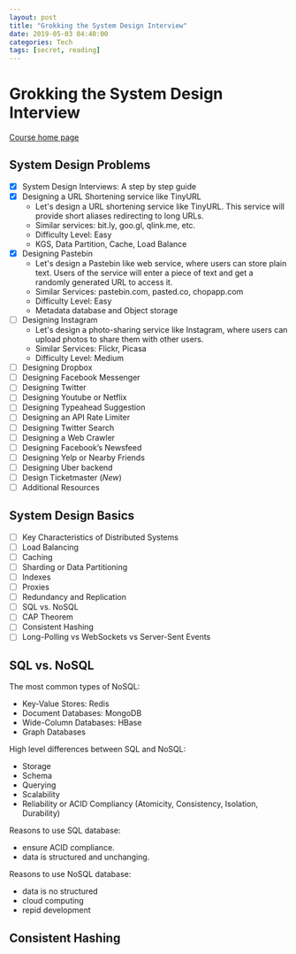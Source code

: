 ```yaml
---
layout: post
title: "Grokking the System Design Interview"
date: 2019-05-03 04:40:00
categories: Tech
tags: [secret, reading]
---
```


# Grokking the System Design Interview

[Course home page](https://www.educative.io/collection/5668639101419520/5649050225344512)

## System Design Problems
  - [x] System Design Interviews: A step by step guide
  - [x] Designing a URL Shortening service like TinyURL
    - Let's design a URL shortening service like TinyURL. This service will provide short aliases redirecting to long URLs.
    - Similar services: bit.ly, goo.gl, qlink.me, etc.
    - Difficulty Level: Easy
    - KGS, Data Partition, Cache, Load Balance
  - [x] Designing Pastebin
    - Let's design a Pastebin like web service, where users can store plain text. Users of the service will enter a piece of text and get a randomly generated URL to access it. 
    - Similar Services: pastebin.com, pasted.co, chopapp.com 
    - Difficulty Level: Easy
    - Metadata database and Object storage
  - [ ] Designing Instagram
    - Let's design a photo-sharing service like Instagram, where users can upload photos to share them with other users.
    - Similar Services: Flickr, Picasa
    - Difficulty Level: Medium
  - [ ] Designing Dropbox
  - [ ] Designing Facebook Messenger
  - [ ] Designing Twitter
  - [ ] Designing Youtube or Netflix
  - [ ] Designing Typeahead Suggestion
  - [ ] Designing an API Rate Limiter
  - [ ] Designing Twitter Search
  - [ ] Designing a Web Crawler
  - [ ] Designing Facebook’s Newsfeed
  - [ ] Designing Yelp or Nearby Friends
  - [ ] Designing Uber backend
  - [ ] Design Ticketmaster (*New*)
  - [ ] Additional Resources

## System Design Basics
  - [ ] Key Characteristics of Distributed Systems
  - [ ] Load Balancing
  - [ ] Caching
  - [ ] Sharding or Data Partitioning
  - [ ] Indexes
  - [ ] Proxies
  - [ ] Redundancy and Replication
  - [ ] SQL vs. NoSQL
  - [ ] CAP Theorem
  - [ ] Consistent Hashing
  - [ ] Long-Polling vs WebSockets vs Server-Sent Events

## SQL vs. NoSQL

The most common types of NoSQL:
  * Key-Value Stores: Redis
  * Document Databases: MongoDB
  * Wide-Column Databases: HBase
  * Graph Databases

High level differences between SQL and NoSQL:
  * Storage
  * Schema
  * Querying
  * Scalability
  * Reliability or ACID Compliancy (Atomicity, Consistency, Isolation, Durability)

Reasons to use SQL database:
  * ensure ACID compliance.
  * data is structured and unchanging.

Reasons to use NoSQL database:
  * data is no structured
  * cloud computing
  * repid development

## Consistent Hashing



